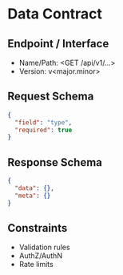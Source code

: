 # Data Contract

## Endpoint / Interface
- Name/Path: <GET /api/v1/...>
- Version: v<major.minor>

## Request Schema
```json
{
  "field": "type",
  "required": true
}
```

## Response Schema
```json
{
  "data": {},
  "meta": {}
}
```

## Constraints
- Validation rules
- AuthZ/AuthN
- Rate limits


